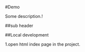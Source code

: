 #Demo

Some description.!

##sub header

##Local development

1.open html index page in the project.
